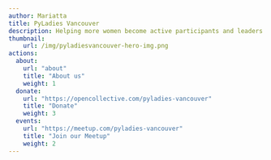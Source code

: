```yaml
---
author: Mariatta
title: PyLadies Vancouver
description: Helping more women become active participants and leaders in the Python and open source community.
thumbnail:
    url: /img/pyladiesvancouver-hero-img.png
actions:
  about:
    url: "about"
    title: "About us"
    weight: 1
  donate:
    url: "https://opencollective.com/pyladies-vancouver"
    title: "Donate"
    weight: 3
  events:
    url: "https://meetup.com/pyladies-vancouver"
    title: "Join our Meetup"
    weight: 2
---
```

